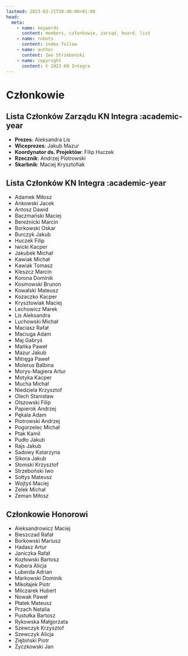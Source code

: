 ```yaml
---
lastmod: 2023-03-21T20:40:00+01:00
head:
  meta:
    - name: keywords
      content: members, członkowie, zarząd, board, list
    - name: robots
      content: index follow
    - name: author
      content: Iwo Strzeboński
    - name: copyright
      content: © 2023 KN Integra
---
```


# Członkowie

## Lista Członków Zarządu KN Integra :academic-year

- **Prezes**: Aleksandra Lis
- **Wiceprezes**: Jakub Mazur
- **Koordynator ds. Projektów**: Filip Huczek
- **Rzecznik**: Andrzej Piotrowski
- **Skarbnik**: Maciej Krysztofiak

## Lista Członków KN Integra :academic-year

- Adamek Miłosz
- Ankowski Jacek
- Antosz Dawid
- Baczmański Maciej
- Bereźnicki Marcin
- Borkowski Oskar
- Burczyk Jakub
- Huczek Filip
- Iwicki Kacper
- Jakubek Michał
- Kawiak Michał
- Kawiak Tomasz
- Kleszcz Marcin
- Korona Dominik
- Kosmowski Brunon
- Kowalski Mateusz
- Kozaczko Kacper
- Krysztowiak Maciej
- Lechowicz Marek
- Lis Aleksandra
- Luchowski Michał
- Maciasz Rafał
- Maciuga Adam
- Maj Gabryś
- Mańka Paweł
- Mazur Jakub
- Mitręga Paweł
- Molerus Balbina
- Morys-Magiera Artur
- Motyka Kacper
- Mucha Michał
- Niedziela Krzysztof
- Olech Stanisław
- Olszowski Filip
- Papierok Andrzej
- Pękala Adam
- Piotrowski Andrzej
- Pogorzelec Michał
- Ptak Kamil
- Pudło Jakub
- Rajs Jakub
- Sadowy Katarzyna
- Sikora Jakub
- Słomski Krzysztof
- Strzeboński Iwo
- Sołtys Mateusz
- Wojtyś Maciej
- Zelek Michał
- Zeman Miłosz

## Członkowie Honorowi

- Aleksandrowicz Maciej
- Bieszczad Rafał
- Borkowski Mariusz
- Hadasz Artur
- Janiczka Rafał
- Kozłowski Bartosz
- Kubera Alicja
- Luberda Adrian
- Markowski Dominik
- Mikołajek Piotr
- Milczarek Hubert
- Nowak Paweł
- Płatek Mateusz
- Przach Natalia
- Pustułka Bartosz
- Rykowska Małgorzata
- Szewczyk Krzysztof
- Szewczyk Alicja
- Ziębiński Piotr
- Życzkowski Jan
